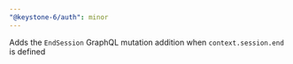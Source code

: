 ```yaml
---
"@keystone-6/auth": minor
---
```


Adds the `EndSession` GraphQL mutation addition when `context.session.end` is defined
